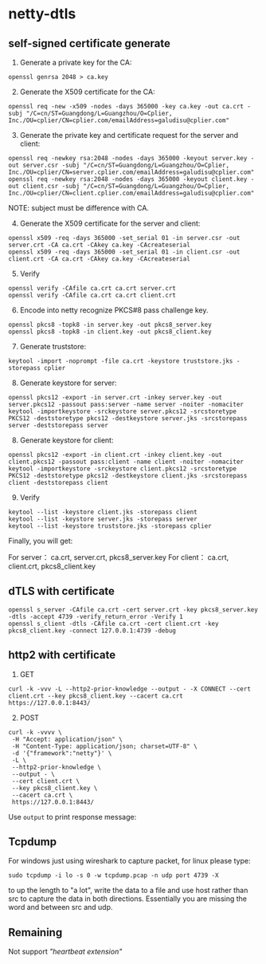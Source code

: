netty-dtls
=====


## self-signed certificate generate

1. Generate a private key for the CA:

```shell
openssl genrsa 2048 > ca.key
```

2. Generate the X509 certificate for the CA:

```shell
openssl req -new -x509 -nodes -days 365000 -key ca.key -out ca.crt -subj "/C=cn/ST=Guangdong/L=Guangzhou/O=Cplier, Inc./OU=cplier/CN=cplier.com/emailAddress=galudisu@cplier.com"
```

3. Generate the private key and certificate request for the server and client:

```shell
openssl req -newkey rsa:2048 -nodes -days 365000 -keyout server.key -out server.csr -subj "/C=cn/ST=Guangdong/L=Guangzhou/O=Cplier, Inc./OU=cplier/CN=server.cplier.com/emailAddress=galudisu@cplier.com"
openssl req -newkey rsa:2048 -nodes -days 365000 -keyout client.key -out client.csr -subj "/C=cn/ST=Guangdong/L=Guangzhou/O=Cplier, Inc./OU=cplier/CN=client.cplier.com/emailAddress=galudisu@cplier.com"
```

NOTE: subject must be difference with CA.

4. Generate the X509 certificate for the server and client:

```shell
openssl x509 -req -days 365000 -set_serial 01 -in server.csr -out server.crt -CA ca.crt -CAkey ca.key -CAcreateserial
openssl x509 -req -days 365000 -set_serial 01 -in client.csr -out client.crt -CA ca.crt -CAkey ca.key -CAcreateserial
```

5. Verify

```shell
openssl verify -CAfile ca.crt ca.crt server.crt 
openssl verify -CAfile ca.crt ca.crt client.crt 
```

6. Encode into netty recognize PKCS#8 pass challenge key.

```shell
openssl pkcs8 -topk8 -in server.key -out pkcs8_server.key
openssl pkcs8 -topk8 -in client.key -out pkcs8_client.key
```

7. Generate truststore:

```shell
keytool -import -noprompt -file ca.crt -keystore truststore.jks -storepass cplier
```

8. Generate keystore for server:

```shell
openssl pkcs12 -export -in server.crt -inkey server.key -out server.pkcs12 -passout pass:server -name server -noiter -nomaciter
keytool -importkeystore -srckeystore server.pkcs12 -srcstoretype PKCS12 -deststoretype pkcs12 -destkeystore server.jks -srcstorepass server -deststorepass server
```

8. Generate keystore for client:

```shell
openssl pkcs12 -export -in client.crt -inkey client.key -out client.pkcs12 -passout pass:client -name client -noiter -nomaciter
keytool -importkeystore -srckeystore client.pkcs12 -srcstoretype PKCS12 -deststoretype pkcs12 -destkeystore client.jks -srcstorepass client -deststorepass client
```

9. Verify

```shell
keytool --list -keystore client.jks -storepass client
keytool --list -keystore server.jks -storepass server
keytool --list -keystore truststore.jks -storepass cplier
```

Finally, you will get:

For server： ca.crt, server.crt, pkcs8_server.key
For client： ca.crt, client.crt, pkcs8_client.key



## dTLS with certificate

```shell
openssl s_server -CAfile ca.crt -cert server.crt -key pkcs8_server.key -dtls -accept 4739 -verify_return_error -Verify 1
openssl s_client -dtls -CAfile ca.crt -cert client.crt -key pkcs8_client.key -connect 127.0.0.1:4739 -debug
```

## http2 with certificate

1. GET

```shell
curl -k -vvv -L --http2-prior-knowledge --output - -X CONNECT --cert client.crt --key pkcs8_client.key --cacert ca.crt https://127.0.0.1:8443/
```


2. POST

```shell
curl -k -vvvv \
 -H "Accept: application/json" \
 -H "Content-Type: application/json; charset=UTF-8" \
 -d '{"framework":"netty"}' \
 -L \
 --http2-prior-knowledge \
 --output - \
 --cert client.crt \
 --key pkcs8_client.key \
 --cacert ca.crt \
 https://127.0.0.1:8443/
```

Use `output` to print response message:  


## Tcpdump

For windows just using wireshark to capture packet, for linux please type:

```shell
sudo tcpdump -i lo -s 0 -w tcpdump.pcap -n udp port 4739 -X
```

to up the length to "a lot", write the data to a file and use host rather than src to capture the data in both directions. Essentially you are missing the word and between src and udp.

## Remaining

Not support _"heartbeat extension"_ 

